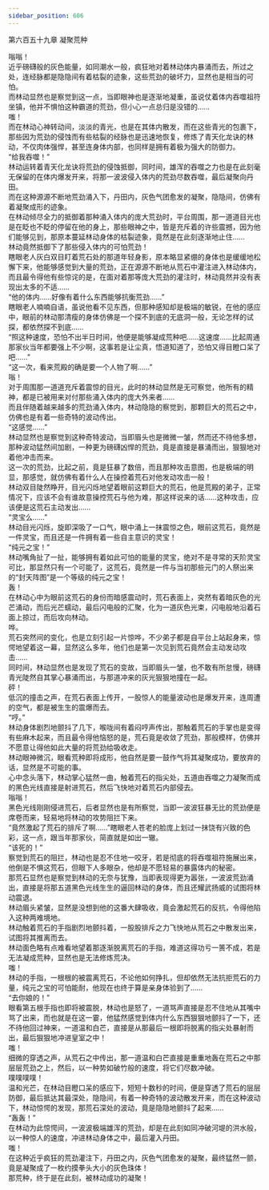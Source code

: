 ```yaml
---
sidebar_position: 606
---
```

 第六百五十九章 凝聚荒种


嗡嗡！  
近乎磅礴般的灰色能量，如同潮水一般，疯狂地对着林动体内暴涌而去，所过之处，连经脉都是隐隐间有着枯裂的迹象，这些荒劲的破坏力，显然也是相当的可怕。  
而林动显然也是察觉到这一点，当即眼神也是逐渐地凝重，虽说仗着体内吞噬祖符坐镇，他并不惧怕这种霸道的荒劲，但小心一点总归是没错的……  
嗤！  
而在林动心神转动间，淡淡的青光，也是在其体内散发，而在这些青光的包裹下，那些因为荒劲的侵蚀而有些枯裂的经脉也是迅速地恢复，修炼了青天化龙诀的林动，不仅肉体强悍，甚至连身体内部，也同样是拥有着极为强大的防御力。  
“给我吞噬！”  
林动运转着青天化龙诀将荒劲的侵蚀抵御，同时间，雄浑的吞噬之力也是在此刻毫无保留的在体内爆发开来，将那一波波侵入体内的荒劲尽数吞噬，最后凝聚向丹田。  
而在这种源源不断地荒劲涌入下，丹田内，灰色气团愈发的凝聚，隐隐间，仿佛有着凝聚成形的迹象。  
在林动倾尽全力的抵御着那种涌入体内的庞大荒劲时，平台周围，那一道道目光也是在眨也不眨的停留在他的身上，那些眼神之中，皆是充斥着的许些震撼，因为他们能够见到，那原本蔓延林动身体的枯裂迹象，竟然是在此刻逐渐地止住……  
林动竟然抵御下了那些侵入体内的可怕荒劲！  
瞎眼老人灰白双目盯着荒石处的那道年轻身影，原本略显紧绷的身体也是缓缓地松懈下来，他能够感觉到大量的荒劲，正在源源不断地从荒石中灌注进入林动体内，而且最令得他有些惊诧的是，在面对着那等庞大荒劲的灌注时，林动竟然并没有表现出太多的不适……  
“他的体内……好像有着什么东西能够抗衡荒劲……”  
瞎眼老人喃喃自语，虽说他看不见东西，但那种感知却是极端的敏锐，在他的感应中，眼前的林动那清瘦的身体仿佛是一个探不到底的无底洞一般，无论怎样的试探，都依然探不到底……  
“照这种速度，恐怕不出半日时间，他便是能够凝成荒种吧……这速度……比起周通那家伙当年都要强上不少啊，这事若是让尘真，悟道知道了，恐怕又得目瞪口呆了吧……”  
“这一次，看来荒殿的确是要一个人物了啊……”  
嗡！  
对于周围那一道道充斥着震惊的目光，此时的林动显然是无可察觉，他所有的精神，都是已被用来对付那些涌入体内的庞大外来者……  
而且伴随着越来越多的荒劲涌入体内，林动隐隐的察觉到，那颗巨大的荒石之中，仿佛也是有着一些奇特的波动传出。  
“这感觉……”  
林动显然也是察觉到这种奇特波动，当即眉头也是微微一皱，然而还不待他多想，那种波动猛然间加剧，一种更为磅礴凶悍的荒劲，竟是直接是暴涌而出，狠狠地对着他冲击而来。  
这一次的荒劲，比起之前，竟是狂暴了数倍，而且那种攻击意图，也是极端的明显，那感觉，就仿佛有着什么人在操控着荒石对他发动攻击一般！  
林动双目陡然睁开，目光闪烁地望着眼前这颗巨大的荒石，他是荒殿的弟子，正常情况下，应该不会有谁故意操控荒石与他为难，那这样说来的话……这种攻击，应该便是这荒石主动发出……  
“灵宝么……”  
林动目光闪烁，旋即深吸了一口气，眼中涌上一抹震惊之色，眼前这荒石，竟然是一件灵宝，而且还是一件拥有着一些自主意识的灵宝！  
“纯元之宝！”  
林动嘴角扯了一扯，能够拥有着如此可怕的能量的灵宝，绝对不是寻常的天阶灵宝可比，那显然只有一个可能了，这荒石，竟然是一件与当初那些元门的人祭出来的“封天阵图”是一个等级的纯元之宝！  
轰！  
在林动心中为眼前这荒石的身份而暗感震动时，荒石表面上，突然有着暗灰色的光芒涌动，而后光芒蠕动，最后闪电般的汇聚，化为一道灰色光束，闪电般地沿着石面上掠过，而后攻向林动。  
哗。  
荒石突然间的变化，也是立刻引起一片惊哗，不少弟子都是自平台上站起身来，惊愕地望着这一幕，显然这么多年，他们也是第一次见到荒石竟然会主动发动攻击……  
同时间，林动显然也是发现了荒石的变故，当即眉头一皱，也不敢有所怠慢，磅礴青光陡然自其掌心暴涌而出，与那道冲来的灰光狠狠地撞在一起。  
砰！  
低沉的撞击之声，在荒石表面上传开，一股惊人的能量波动也是爆发开来，连周遭的空气，都是被生生的震爆而去。  
“哼。”  
林动身体剧烈地颤抖了几下，喉咙间有着闷哼声传出，那触着荒石的手掌也是变得有些麻木起来，而且最令得他恼怒的是，荒石竟是收敛了荒劲，那般模样，仿佛并不愿意让得他如此大量的将荒劲给吸收走。  
林动眼神微沉，眼看荒种即将成形，他自然是要一鼓作气将其凝聚成功，要放弃的话，显然是不可能的事。  
心中念头落下，林动掌心猛然一曲，触着荒石的指尖处，五道由吞噬之力凝聚而成的黑色光线直接是射进荒石，然后飞快地对着荒石内部侵去。  
嗡嗡！  
黑色光线刚刚侵进荒石，后者显然也是有所察觉，当即一波波狂暴无比的荒劲便是席卷而来，轻易地将林动的攻势阻拦下来。  
“竟然激起了荒石的排斥了啊……”瞎眼老人苍老的脸庞上划过一抹饶有兴致的色彩，这一点，跟当年那家伙，简直就是如出一辙。  
“该死的！”  
察觉到荒石的阻拦，林动也是忍不住地一咬牙，若是彻底的将吞噬祖符施展出来，他倒是不惧这荒石，但眼下人多眼杂，他却是不愿轻易的暴露体内的秘密。  
那荒石显然也是察觉到林动的无奈与犹豫，当即表现得更为嚣张，一波波荒劲涌出，直接是将那五道黑色光线生生的逼回林动的身体，而且还耀武扬威的试图将林动震退。  
林动眉头紧皱，显然是没想到他的这番大肆吸收，竟会激起荒石的反抗，令得他陷入这种两难境地。  
林动触着荒石的手指剧烈地颤抖着，一股股排斥之力飞快地从荒石之中散发出来，试图将其推离而去。  
林动面色略有点难看地望着那逐渐脱离荒石的手指，难道这得功亏一篑不成，若是无法凝成荒种，显然也是无法修炼荒决。  
嗤！  
林动的手指，一根根的被震离荒石，不论他如何挣扎，但却依然无法抗拒荒石的力量，纯元之宝的可怕能耐，他现在也终于算是亲身体验到了……  
“去你娘的！”  
眼看第五根手指也即将被震脱，林动也是怒了，一道骂声直接是忍不住地从其嘴中骂了出来，而也就是在这一霎，他猛然感觉到体内什么东西狠狠地颤抖了一下，还不待他回过神来，一道温和白芒，直接是从那最后一根即将脱离的指尖处暴射而出，最后狠狠地冲进皇室之中！  
嗤！  
细微的穿透之声，从荒石之中传出，那一道温和白芒直接是重重地轰在荒石之中那层层荒劲之上，然后，以一种势如破竹般的速度，将它们尽数冲破。  
噗噗噗噗！  
温和光芒，在林动目瞪口呆的感应下，短短十数秒的时间，便是穿透了荒石的层层防御，最后抵达其最深处，隐隐间，有着一种奇特的波动散发开来，而在这种波动下，林动惊愕的发现，那荒石深处的波动，竟是隐隐地颤抖了起来……  
“轰轰！”  
在林动为此惊愕间，一波波极端雄浑的荒劲，却是在此刻如同冲破河堤的洪水般，以一种惊人的速度，冲进林动身体之中，最后灌入丹田。  
嗤！  
在这种近乎疯狂的荒劲灌注下，丹田之内，灰色气团愈发的凝聚，最终猛然一颤，竟是凝聚成了一枚约摸拳头大小的灰色珠体！  
那荒种，终于是在此刻，被林动成功的凝聚！  
  
  
